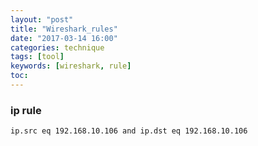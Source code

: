 ```yaml
---
layout: "post"
title: "Wireshark_rules"
date: "2017-03-14 16:00"
categories: technique
tags: [tool]
keywords: [wireshark, rule]
toc:
---
```


### ip rule
`ip.src eq 192.168.10.106 and ip.dst eq 192.168.10.106`


<!-- more -->
